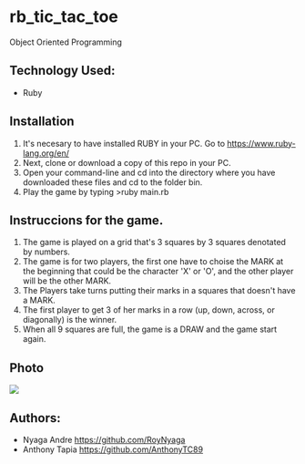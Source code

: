 # rb_tic_tac_toe
Object Oriented Programming 

## Technology Used: 

* Ruby

## Installation

1. It's necesary to have installed RUBY in your PC. Go to https://www.ruby-lang.org/en/
2. Next, clone or download a copy of this repo in your PC.
3. Open your command-line and cd into the directory where you have downloaded these files and cd to the folder bin.
4. Play the game by typing >ruby main.rb

## Instruccions for the game.

1. The game is played on a grid that's 3 squares by 3 squares denotated by numbers.
2. The game is for two players, the first one have to choise the MARK at the beginning that could be the    character 'X' or 'O', and the other player will be the other MARK.
3. The Players take turns putting their marks in a squares that doesn't have a MARK.
4. The first player to get 3 of her marks in a row (up, down, across, or diagonally) is the winner.
5. When all 9 squares are full, the game is a DRAW and the game start again.

## Photo
<img src="https://res.cloudinary.com/it-s-tech/image/upload/v1585171957/Screenshot_from_2020-03-25_22-30-40_ge0rbz.png">

## Authors:
* Nyaga Andre https://github.com/RoyNyaga
* Anthony Tapia https://github.com/AnthonyTC89
